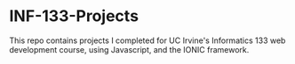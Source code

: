 # INF-133-Projects
This repo contains projects I completed for UC Irvine's Informatics 133 web development course, using Javascript, and the IONIC framework.
